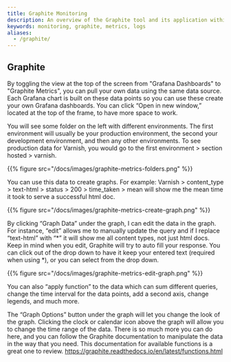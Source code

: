 ```yaml
---
title: Graphite Monitoring 
description: An overview of the Graphite tool and its application within the section.io platform
keywords: monitoring, graphite, metrics, logs
aliases:
  - /graphite/
---
```


  ## Graphite

By toggling the view at the top of the screen from "Grafana Dashboards" to "Graphite Metrics", you can pull your own data using the same data source. Each Grafana chart is built on these data points so you can use these create your own Grafana dashboards. You can click “Open in new window,” located at the top of the frame, to have more space to work.

You will see some folder on the left with different environments. The first environment will usually be your production environment, the second your development environment, and then any other environments. To see production data for Varnish, you would go to the first environment > section hosted > varnish.

{{% figure src="/docs/images/graphite-metrics-folders.png" %}}

You can use this data to create graphs. For example: Varnish > content_type > text-html > status > 200 > time_taken > mean will show me the mean time it took to serve a successful html doc.

{{% figure src="/docs/images/graphite-metrics-create-graph.png" %}}

By clicking “Graph Data” under the graph, I can edit the data in the graph. For instance, “edit” allows me to manually update the query and if I replace “text-html” with “\*” it will show me all content types, not just html docs. Keep in mind when you edit, Graphite will try to auto fill your response. You can click out of the drop down to have it keep your entered text (required when using \*), or you can select from the drop down.

{{% figure src="/docs/images/graphite-metrics-edit-graph.png" %}}

You can also “apply function” to the data which can sum different queries, change the time interval for the data points, add a second axis, change legends, and much more.

The “Graph Options” button under the graph will let you change the look of the graph. Clicking the clock or calendar icon above the graph will allow you to change the time range of the data. There is so much more you can do here, and you can follow the Graphite documentation to manipulate the data in the way that you need. This documentation for available functions is a great one to review.  https://graphite.readthedocs.io/en/latest/functions.html
